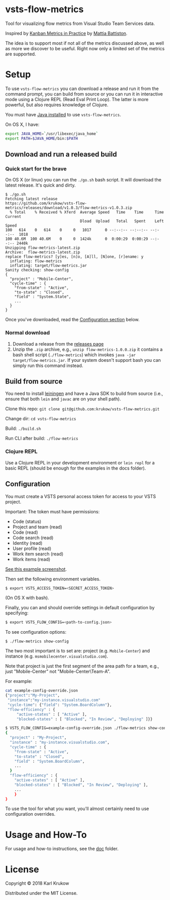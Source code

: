 # vsts-flow-metrics
Tool for visualizing flow metrics from Visual Studio Team Services data.

Inspired by [Kanban Metrics in Practice](https://www.infoq.com/presentations/kanban-metrics-sky) by [Mattia Battiston](https://www.linkedin.com/in/mattiabattiston/).

The idea is to support most if not all of the metrics discussed above, as well as more we discover to be useful. Right now only a limited set of the metrics are supported. 

# Setup

To use `vsts-flow-metrics` you can download a release and run it from the command prompt, you can build from source or you can run it in interactive mode using a Clojure REPL (Read Eval Print Loop). The latter is more powerful, but also requires knowledge of Clojure.

You must have [Java installed](https://java.com/en/download/) to use `vsts-flow-metrics`.

On OS X, I have:

```bash
export JAVA_HOME=`/usr/libexec/java_home`
export PATH=$JAVA_HOME/bin:$PATH
```

## Download and run a released build

### Quick start for the brave
On OS X (or linux) you can run the `./go.sh` bash script. It will download the latest release. It's quick and dirty.
```
$ ./go.sh
Fetching latest release
https://github.com/krukow/vsts-flow-metrics/releases/download/v1.0.3/flow-metrics-v1.0.3.zip
  % Total    % Received % Xferd  Average Speed   Time    Time     Time  Current
                                 Dload  Upload   Total   Spent    Left  Speed
100   614    0   614    0     0   1017      0 --:--:-- --:--:-- --:--:--  1018
100 40.6M  100 40.6M    0     0  1424k      0  0:00:29  0:00:29 --:--:-- 2440k
Unzipping flow-metrics-latest.zip
Archive:  flow-metrics-latest.zip
replace flow-metrics? [y]es, [n]o, [A]ll, [N]one, [r]ename: y
  inflating: flow-metrics
  inflating: target/flow-metrics.jar
Sanity checking: show-config
{
  "project" : "Mobile-Center",
  "cycle-time" : {
    "from-state" : "Active",
    "to-state" : "Closed",
    "field" : "System.State",
    ...
  }
}
```

Once you've downloaded, read the [Configuration section](https://github.com/krukow/vsts-flow-metrics/#configuration) below.

### Normal download

1. Download a release from the [releases page](https://github.com/krukow/vsts-flow-metrics/releases)
2. Unzip the `.zip` archive, e.g., `unzip flow-metrics-1.0.0.zip` it contains a bash shell script (`./flow-metrics`) which invokes `java -jar target/flow-metrics.jar`. If your system doesn't support bash you can simply run this command instead. 


## Build from source
You need to install [leiningen](https://leiningen.org/) and have a Java SDK to build from source (i.e., ensure that both `lein` and `javac` are on your shell path).

Clone this repo: `git clone git@github.com:krukow/vsts-flow-metrics.git`

Change dir: `cd vsts-flow-metrics`

Build: `./build.sh`

Run CLI after build: `./flow-metrics`

### Clojure REPL
Use a Clojure REPL in your development environment or `lein repl` for a basic REPL (should be enough for the examples in the docs folder).

## Configuration
You must create a VSTS personal access token for access to your VSTS project.

Important: The token must have permissions:
* Code (status)
* Project and team (read)
* Code (read)
* Code search (read)
* Identity (read)
* User profile (read)
* Work item search (read)
* Work items (read)

 [See this example screenshot](/doc/access-tokens.png).

Then set the following environment variables.

```bash
$ export VSTS_ACCESS_TOKEN=<SECRET_ACCESS_TOKEN>
```
(On OS X with bash).

Finally, you can and should override settings in default configuration by specifying:

```bash
$ export VSTS_FLOW_CONFIG=<path-to-config.json>
```

To see configuration options:

```
$ ./flow-metrics show-config
```

The two most important is to set are: project (e.g. `Mobile-Center`) and instance (e.g. `msmobilecenter.visualstudio.com`).

Note that project is just the first segment of the area path for a team, e.g., just "Mobile-Center" not "Mobile-Center\Team-A".

For example:
```bash
cat example-config-override.json
{"project":"My-Project",
 "instance":"my-instance.visualstudio.com"
 "cycle-time": {"field": "System.BoardColumn"},
 "flow-efficiency" : {
     "active-states" : [ "Active" ],
     "blocked-states" : [ "Blocked", "In Review", "Deploying" ]}}

$ VSTS_FLOW_CONFIG=example-config-override.json ./flow-metrics show-config
{
  "project" : "My-Project",
  "instance" : "my-instance.visualstudio.com",  
  "cycle-time" : {
    "from-state" : "Active",
    "to-state" : "Closed",
    "field" : "System.BoardColumn",
    ...
  }
  "flow-efficiency" : {
    "active-states" : [ "Active" ],
    "blocked-states" : [ "Blocked", "In Review", "Deploying" ],
    ...
    }
}
```
To use the tool for what you want, you'll almost certainly need to use configuration overrides.

# Usage and How-To
For usage and how-to instructions, see the [doc](/doc) folder.

# License
Copyright © 2018 Karl Krukow

Distributed under the MIT License.
